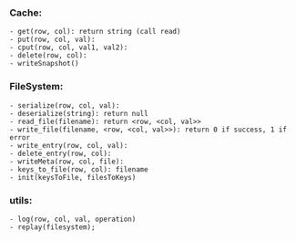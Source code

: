 ### Cache:
	- get(row, col): return string (call read)
	- put(row, col, val):
	- cput(row, col, val1, val2):
	- delete(row, col):
	- writeSnapshot() 


### FileSystem:
	- serialize(row, col, val):
	- deserialize(string): return null
	- read_file(filename): return <row, <col, val>>
	- write_file(filename, <row, <col, val>>): return 0 if success, 1 if error
	- write_entry(row, col, val): 
	- delete_entry(row, col):
	- writeMeta(row, col, file): 
	- keys_to_file(row, col): filename
	- init(keysToFile, filesToKeys)

### utils:
	- log(row, col, val, operation)
	- replay(filesystem);